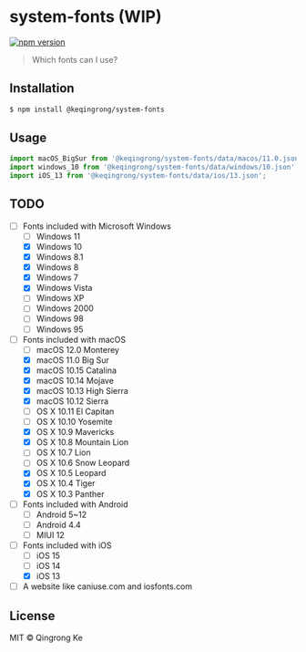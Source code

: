 # system-fonts (WIP)

[![npm version](https://img.shields.io/npm/v/@keqingrong/system-fonts.svg)](https://www.npmjs.com/package/@keqingrong/system-fonts)

> Which fonts can I use?

## Installation

```sh
$ npm install @keqingrong/system-fonts
```

## Usage

```js
import macOS_BigSur from '@keqingrong/system-fonts/data/macos/11.0.json';
import windows_10 from '@keqingrong/system-fonts/data/windows/10.json';
import iOS_13 from '@keqingrong/system-fonts/data/ios/13.json';
```

## TODO

- [ ] Fonts included with Microsoft Windows
  - [ ] Windows 11
  - [x] Windows 10
  - [x] Windows 8.1
  - [x] Windows 8
  - [x] Windows 7
  - [x] Windows Vista
  - [ ] Windows XP
  - [ ] Windows 2000
  - [ ] Windows 98
  - [ ] Windows 95
- [ ] Fonts included with macOS
  - [ ] macOS 12.0 Monterey
  - [x] macOS 11.0 Big Sur
  - [x] macOS 10.15 Catalina
  - [x] macOS 10.14 Mojave
  - [x] macOS 10.13 High Sierra
  - [x] macOS 10.12 Sierra
  - [ ] OS X 10.11 El Capitan
  - [ ] OS X 10.10 Yosemite
  - [x] OS X 10.9 Mavericks
  - [x] OS X 10.8 Mountain Lion
  - [ ] OS X 10.7 Lion
  - [ ] OS X 10.6 Snow Leopard
  - [x] OS X 10.5 Leopard
  - [x] OS X 10.4 Tiger
  - [x] OS X 10.3 Panther
- [ ] Fonts included with Android
  - [ ] Android 5~12
  - [ ] Android 4.4
  - [ ] MIUI 12
- [ ] Fonts included with iOS
  - [ ] iOS 15
  - [ ] iOS 14
  - [x] iOS 13
- [ ] A website like caniuse.com and iosfonts.com

## License

MIT © Qingrong Ke
